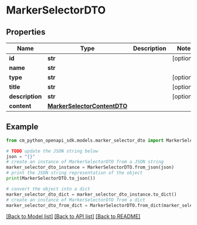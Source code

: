 # MarkerSelectorDTO


## Properties

Name | Type | Description | Notes
------------ | ------------- | ------------- | -------------
**id** | **str** |  | [optional] 
**name** | **str** |  | 
**type** | **str** |  | [optional] 
**title** | **str** |  | [optional] 
**description** | **str** |  | [optional] 
**content** | [**MarkerSelectorContentDTO**](MarkerSelectorContentDTO.md) |  | 

## Example

```python
from cm_python_openapi_sdk.models.marker_selector_dto import MarkerSelectorDTO

# TODO update the JSON string below
json = "{}"
# create an instance of MarkerSelectorDTO from a JSON string
marker_selector_dto_instance = MarkerSelectorDTO.from_json(json)
# print the JSON string representation of the object
print(MarkerSelectorDTO.to_json())

# convert the object into a dict
marker_selector_dto_dict = marker_selector_dto_instance.to_dict()
# create an instance of MarkerSelectorDTO from a dict
marker_selector_dto_from_dict = MarkerSelectorDTO.from_dict(marker_selector_dto_dict)
```
[[Back to Model list]](../README.md#documentation-for-models) [[Back to API list]](../README.md#documentation-for-api-endpoints) [[Back to README]](../README.md)


